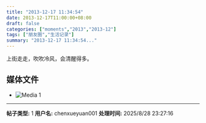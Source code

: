 ```yaml
---
title: "2013-12-17 11:34:54"
date: 2013-12-17T11:00:00+08:00
draft: false
categories: ["moments","2013","2013-12"]
tags: ["朋友圈","生活记录"]
summary: "2013-12-17 11:34:54..."
---
```


上街走走，吹吹冷风，会清醒得多。

## 媒体文件

- ![Media 1](/Moments/photos/2013-12-17/201312171134540.jpg)

---

**帖子类型:** 1
**用户名:** chenxueyuan001
**处理时间:** 2025/8/28 23:27:16